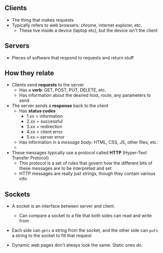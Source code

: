 ## Clients

* The thing that makes requests
* Typically refers to web browsers: chrome, internet explorer, etc.
  * These live inside a device (laptop etc), but the device isn't the client


## Servers

* Pieces of software that respond to requests and return stuff

## How they relate

* Clients send **requests** to the server
  * Has a **verb**: GET, POST, PUT, DELETE, etc.
  * Has information about the desired host, route, any parameters to send
* The server sends a **response** back to the client
  * Has **status codes**
    * 1.xx = information
    * 2.xx = successful
    * 3.xx = redirection
    * 4.xx = client error
    * 5.xx = server error
  * Has information in a *message body*: HTML, CSS, JS, other files, etc.
  *
* These messages typically use a protocol called **HTTP** (Hyper-Text Transfer Protocol)
  * This protocol is a set of rules that govern how the different bits of these messages are to be interpreted and set
  * HTTP messages are really just strings, though they contain various info

## Sockets

* A socket is an interface between server and client.
  - Can compare a socket to a file that both sides can read and write from
* Each side can `gets` a string from the socket, and the other side can `puts` a string to the socket to fill that request


* Dynamic web pages don't always look the same. Static ones do.
